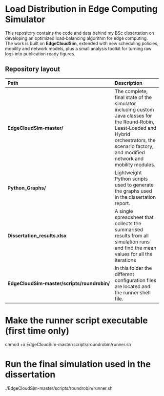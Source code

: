 # Load Distribution in Edge Computing Simulator

This repository contains the code and data behind my BSc dissertation on developing an optimized load‑balancing algorithm for edge computing.  
The work is built on **EdgeCloudSim**, extended with new scheduling policies, mobility and network models, plus a small analysis toolkit for turning raw logs into publication‑ready figures.

## Repository layout

| Path | Description |
| :--- | :--- |
| **EdgeCloudSim‑master/** | The complete, final state of the simulator including custom Java classes for the Round‑Robin, Least‑Loaded and Hybrid orchestrators, the scenario factory, and modified network and mobility modules. |
| **Python_Graphs/** | Lightweight Python scripts used to generate the graphs used in the dissertation report. |
| **Dissertation_results.xlsx** | A single spreadsheet that collects the summarised results from all simulation runs and find the mean values for all the iterations |
| **EdgeCloudSim‑master/scripts/roundrobin/** | In this folder the different configuration files are located and the runner shell file. |

# Make the runner script executable (first time only)
chmod +x EdgeCloudSim-master/scripts/roundrobin/runner.sh

# Run the final simulation used in the dissertation
./EdgeCloudSim-master/scripts/roundrobin/runner.sh
